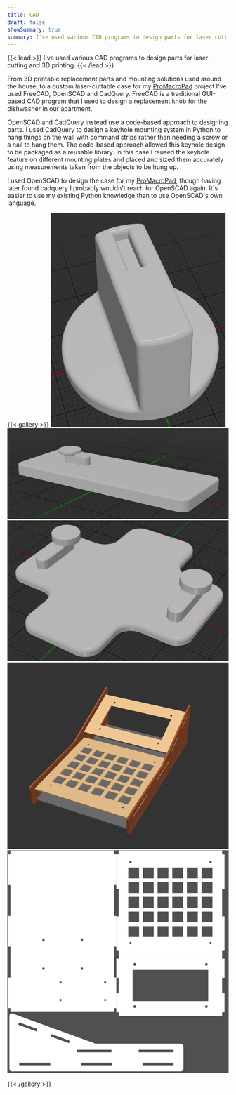 ```yaml
---
title: CAD
draft: false
showSummary: true
summary: I've used various CAD programs to design parts for laser cutting and 3D printing
---
```


{{< lead >}}
I've used various CAD programs to design parts for laser cutting and 3D printing.
{{< /lead >}}

From 3D printable replacement parts and mounting solutions used around the house, to a custom laser-cuttable case for my [ProMacroPad](/projects/programmers_calculator) project I've used FreeCAD, OpenSCAD and CadQuery. FreeCAD is a traditional GUI-based CAD program that I used to design a replacement knob for the dishwasher in our apartment. 

OpenSCAD and CadQuery instead use a code-based approach to
designing parts. I used CadQuery to design a keyhole mounting system in Python to hang things on the wall with command strips rather than
needing a screw or a nail to hang them. The code-based approach allowed this keyhole design to be packaged as a reusable library. In this
case I reused the keyhole feature on different mounting plates and placed and sized them accurately using measurements taken from the objects
to be hung up. 

I used OpenSCAD to design the case for my [ProMacroPad](/projects/programmers_calculator), though having later found cadquery I probably
wouldn't reach for OpenSCAD again. It's easier to use my existing Python knowledge than to use OpenSCAD's own language.


{{< gallery >}}
  <img src="dishwasher_knob.png" class="grid-w50" />
  <img src="keyhole_mount.png" class="grid-w50" />
  <img src="power_strip_mount.png" class="grid-w50" />
  <img src="case_render.png" class="grid-w50" />
  <img src="macro_pad_case.png" class="grid-w50" />

{{< /gallery >}}